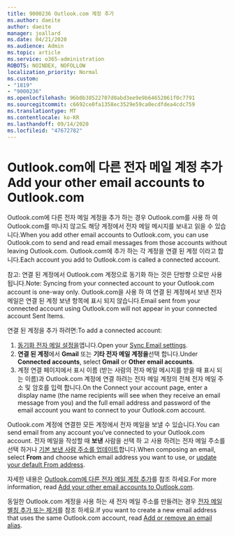 ```yaml
---
title: 9000236 Outlook.com 계정 추가
ms.author: daeite
author: daeite
manager: joallard
ms.date: 04/21/2020
ms.audience: Admin
ms.topic: article
ms.service: o365-administration
ROBOTS: NOINDEX, NOFOLLOW
localization_priority: Normal
ms.custom:
- "1819"
- "9000236"
ms.openlocfilehash: 96b0b38522707d0abd3ee9e9b64652061f0c7791
ms.sourcegitcommit: c6692ce0fa1358ec3529e59ca0ecdfdea4cdc759
ms.translationtype: MT
ms.contentlocale: ko-KR
ms.lasthandoff: 09/14/2020
ms.locfileid: "47672782"
---
```

# <a name="add-your-other-email-accounts-to-outlookcom"></a><span data-ttu-id="ee153-102">Outlook.com에 다른 전자 메일 계정 추가</span><span class="sxs-lookup"><span data-stu-id="ee153-102">Add your other email accounts to Outlook.com</span></span>

<span data-ttu-id="ee153-103">Outlook.com에 다른 전자 메일 계정을 추가 하는 경우 Outlook.com를 사용 하 여 Outlook.com를 떠나지 않고도 해당 계정에서 전자 메일 메시지를 보내고 읽을 수 있습니다.</span><span class="sxs-lookup"><span data-stu-id="ee153-103">When you add other email accounts to Outlook.com, you can use Outlook.com to send and read email messages from those accounts without leaving Outlook.com.</span></span> <span data-ttu-id="ee153-104">Outlook.com에 추가 하는 각 계정을 연결 된 계정 이라고 합니다.</span><span class="sxs-lookup"><span data-stu-id="ee153-104">Each account you add to Outlook.com is called a connected account.</span></span>

<span data-ttu-id="ee153-105">참고: 연결 된 계정에서 Outlook.com 계정으로 동기화 하는 것은 단방향 으로만 사용 됩니다.</span><span class="sxs-lookup"><span data-stu-id="ee153-105">Note: Syncing from your connected account to your Outlook.com account is one-way only.</span></span> <span data-ttu-id="ee153-106">Outlook.com을 사용 하 여 연결 된 계정에서 보낸 전자 메일은 연결 된 계정 보낸 항목에 표시 되지 않습니다.</span><span class="sxs-lookup"><span data-stu-id="ee153-106">Email sent from your connected account using Outlook.com will not appear in your connected account Sent Items.</span></span>

<span data-ttu-id="ee153-107">연결 된 계정을 추가 하려면:</span><span class="sxs-lookup"><span data-stu-id="ee153-107">To add a connected account:</span></span>

1. <span data-ttu-id="ee153-108">[동기화 전자 메일 설정을](https://go.microsoft.com/fwlink/?linkid=875264)엽니다.</span><span class="sxs-lookup"><span data-stu-id="ee153-108">Open your [Sync Email settings](https://go.microsoft.com/fwlink/?linkid=875264).</span></span>
2. <span data-ttu-id="ee153-109">**연결 된 계정**에서 **Gmail** 또는 **기타 전자 메일 계정을**선택 합니다.</span><span class="sxs-lookup"><span data-stu-id="ee153-109">Under **Connected accounts**, select **Gmail** or **Other email accounts**.</span></span>
3. <span data-ttu-id="ee153-110">계정 연결 페이지에서 표시 이름 (받는 사람의 전자 메일 메시지를 받을 때 표시 되는 이름)과 Outlook.com 계정에 연결 하려는 전자 메일 계정의 전체 전자 메일 주소 및 암호를 입력 합니다.</span><span class="sxs-lookup"><span data-stu-id="ee153-110">On the Connect your account page, enter a display name (the name recipients will see when they receive an email message from you) and the full email address and password of the email account you want to connect to your Outlook.com account.</span></span>

<span data-ttu-id="ee153-111">Outlook.com 계정에 연결한 모든 계정에서 전자 메일을 보낼 수 있습니다.</span><span class="sxs-lookup"><span data-stu-id="ee153-111">You can send email from any account you've connected to your Outlook.com account.</span></span> <span data-ttu-id="ee153-112">전자 메일을 작성할 때 **보낸** 사람을 선택 하 고 사용 하려는 전자 메일 주소를 선택 하거나 [기본 보낸 사람 주소를 업데이트](https://go.microsoft.com/fwlink/?linkid=875264)합니다.</span><span class="sxs-lookup"><span data-stu-id="ee153-112">When composing an email, select **From** and choose which email address you want to use, or [update your default From address](https://go.microsoft.com/fwlink/?linkid=875264).</span></span>

<span data-ttu-id="ee153-113">자세한 내용은 [Outlook.com에 다른 전자 메일 계정 추가](https://support.office.com/article/c5224df4-5885-4e79-91ba-523aa743f0ba?wt.mc_id=Office_Outlook_com_Alchemy)를 참조 하세요.</span><span class="sxs-lookup"><span data-stu-id="ee153-113">For more information, read [Add your other email accounts to Outlook.com](https://support.office.com/article/c5224df4-5885-4e79-91ba-523aa743f0ba?wt.mc_id=Office_Outlook_com_Alchemy).</span></span>

<span data-ttu-id="ee153-114">동일한 Outlook.com 계정을 사용 하는 새 전자 메일 주소를 만들려는 경우 [전자 메일 별칭 추가 또는 제거](https://support.office.com/article/459b1989-356d-40fa-a689-8f285b13f1f2?wt.mc_id=Office_Outlook_com_Alchemy)를 참조 하세요.</span><span class="sxs-lookup"><span data-stu-id="ee153-114">If you want to create a new email address that uses the same Outlook.com account, read [Add or remove an email alias](https://support.office.com/article/459b1989-356d-40fa-a689-8f285b13f1f2?wt.mc_id=Office_Outlook_com_Alchemy).</span></span>